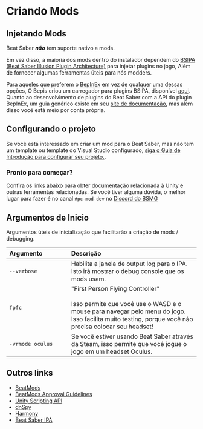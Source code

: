 # Criando Mods

## Injetando Mods
Beat Saber _**não**_ tem suporte nativo a mods.

Em vez disso, a maioria dos mods dentro do instalador dependem do [BSIPA (Beat Saber Illusion Plugin Architecture)](https://github.com/nike4613/BeatSaber-IPA-Reloaded/) para injetar plugins no jogo, Além de fornecer algumas ferramentas úteis para nós modders.

Para aqueles que preferem o [BepInEx](https://github.com/BepInEx/BepInEx) em vez de qualquer uma dessas opções, O Bepis criou um carregador para plugins BSIPA, disponível [aqui](https://github.com/BepInEx/BepInEx.BSIPA.Loader). Quanto ao desenvolvimento de plugins do Beat Saber com a API do plugin BepInEx, um guia genérico existe em seu [site de documentação](https://bepinex.github.io/bepinex_docs/v5.0/articles/dev_guide/plugin_tutorial/index.html), mas além disso você está meio por conta própria.

## Configurando o projeto
Se você está interessado em criar um mod para o Beat Saber, mas não tem um template ou template do Visual Studio configurado, [siga o Guia de Introdução para configurar seu projeto.](./intro.md).

### Pronto para começar?
Confira os [links abaixo](#other-links) para obter documentação relacionada à Unity e outras ferramentas relacionadas. Se você tiver alguma dúvida, o melhor lugar para fazer é no canal `#pc-mod-dev` no [Discord do BSMG](https://discord.gg/beatsabermods)

## Argumentos de Inicio
Argumentos úteis de inicialização que facilitarão a criação de mods / debugging.

<!-- markdownlint-disable MD013 -->
| Argumento&nbsp;&nbsp;&nbsp;&nbsp;&nbsp;&nbsp;&nbsp;&nbsp;&nbsp;&nbsp;&nbsp;&nbsp;&nbsp;&nbsp; | Descrição                                                                                                                                                                                                    |
| --------------------------------------------------------------------------------------------- |:------------------------------------------------------------------------------------------------------------------------------------------------------------------------------------------------------------ |
| `--verbose`                                                                                   | Habilita a janela de output log para o IPA. Isto irá mostrar o debug console que os mods usam.                                                                                                               |
| `fpfc`                                                                                        | "First Person Flying Controller"<br /><br />Isso permite que você use o WASD e o mouse para navegar pelo menu do jogo. Isso facilita muito testing, porque você não precisa colocar seu headset! |
| `-vrmode oculus`                                                                              | Se você estiver usando Beat Saber através da Steam, isso permite que você jogue o jogo em um headset Oculus.                                                                                                 |
<!-- markdownlint-enable MD013 -->

## Outros links

* [BeatMods](https://beatmods.com)
* [BeatMods Approval Guidelines](https://docs.google.com/document/d/15RBVesZdS-U94AvesJ2DJqcnAtgh9E2PZOcbjrQle5Y/edit?usp=sharing)
* [Unity Scripting API](https://docs.unity3d.com/ScriptReference/index.html)
* [dnSpy](https://github.com/0xd4d/dnSpy)
* [Harmony](https://github.com/pardeike/Harmony)
* [Beat Saber IPA](https://github.com/nike4613/BeatSaber-IPA-Reloaded)
